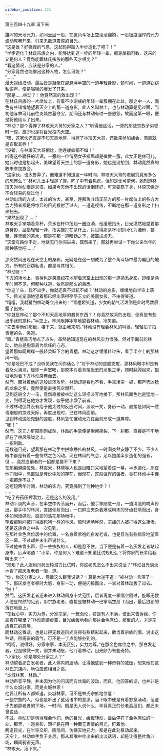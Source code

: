 ```yaml
---
sidebar_position: 321
---
```

 第三百四十九章 滚下来


雄浑的天地元力，如同云层一般，在这角斗场上空滚滚翻腾，一股极度强悍的元力波动席卷开来，引来无数道震惊的目光。  
“这是谁？好强悍的气息，这起码得踏入半步造化了吧？！”  
“半步造化？林氏宗族之内，能够达到这一步的年轻一辈，都是屈指可数，这来的又是何人？竟然能跟林氏宗族的那些天才相比？”  
“看这情况，应该是分家的人。”  
“分家竟然也能够出这种人物，怎么可能？”  
“……”  
漫天视线扫动，最后皆是凝聚在那悬浮半空的一道年轻身影，顿时间，一道道窃窃私语声，便是嗡嗡的爆发了开来。  
“那是……林动？！他竟然真的敢出现？”  
在林氏宗族的一片席位上，有着不少宗族的年轻一辈簇拥在此处，那之中一人，面色有些错愕地望着天空上的那一道身影，此人名叫林尘，也与林动算是见过面，当初他与林可儿前往炎城古墓夺宝，期间还与林动有过一些恩怨，故而这第一眼，便是将他给认了出来。  
“林动？那个得罪了林琅天大哥的分家之人？”听得他这话，一旁的那些宗族子弟顿时一惊，旋即也是将目光投向天空。  
“嘿，这家伙还真是不知天高地厚，得罪了林琅天大哥，还敢来参加族会，简直就是自取其辱！”  
“没错，与林琅天大哥相比，他连蝼蚁都不如！”  
听得这些骄狂的话语，一旁的一位俏丽女子柳眉却是微微一簇，此女正是林可儿，她此时也是抬起头，美眸望着天空上的那一道身影，她也是没想到，林动竟然真的敢来参加族会。  
“这家伙，也太鲁莽了，他难道不知道这一年时间，林琅天大哥的进展究竟有多么的恐怖么？”林可儿玉手轻握了握，眸子中有着焦虑，但却是无可奈何，她知道林琅天对林动很是忌恨，如果今天他不出现的话倒还好，可真要现了身，林琅天绝对不会轻易的绕过他！  
林动出场的方式，太过的浩大，甚至，连那角斗场正前方的那一片席位上的各方大势力强者都是将惊异的目光投射了过去，一道道视线，不断地在那一道身影之上扫来扫去。  
“果然出现了……”  
林琅天手掌端着茶杯，茶水在杯中荡起一圈涟漪，他缓缓抬头，目光漠然地望着那道身影，屈指轻轻一弹，指尖敲打在茶杯上，只见得那茶杯顷刻间化为湮粉，甚至，连里面的茶水，都是在那一道暗劲之下，被震成虚无。  
“天堂有路你不走，地狱无门你闯进来，既然来了，那就再尝试一下你父亲当年的那种感觉吧……”  
……  
那突然间出现在天空上的身影，无疑是在这一刻成为了整个角斗场中最为瞩目的地方，所有的窃窃私语，都是与其相关。  
“林动哥！”  
下方的场地上，青檀也是笑靥如花地望着天空上出现的那一道熟悉身影，即便是两年时间不见，但那种味道，依然是那么的熟悉。  
“你这丫头，我不出手，你就还真不抵抗不成？”林动的身影，缓缓地自半空上落下，目光宠溺地望着那已经出落得亭亭玉立的美丽女孩，不由得笑道。  
“嘻嘻，我就猜到林动哥会出来的！”青檀娇笑道，少女的朝气活泼倒是此时尽数展露了出来。  
“你就是林动？那个不知天高地厚的蠢货东西？！你竟然敢真的出现，倒真是有些出乎我的意料。”半空上，林风眼神冰寒地望着林动，冷笑道。  
“先去爹他们那里，接下来，就由我来吧。”林动没有理会林风的叫嚣，轻轻拍了拍青檀的头，笑道。  
“嗯。”青檀乖巧地点了点头，虽然她知道现在的林风实力很强，但对于面前的林动，她总是抱着最为信任的心态。  
望着那如同蝴蝶一般轻灵跃下台的青檀，林动这才缓缓转过头，看了半空上的那林风一眼。  
“你是哑巴不成？没听见我在问你话么？”对于林动的这般态度，那林风眼中却是有着怒火涌现，旋即一声怒喝，那原本对着青檀轰去的龙象之拳，顿时翻腾起来，狠狠地对着下方林动席卷而去。  
然而，面对着他的这般雄浑攻势，林动却是看也不看，手掌凌空一抓，那声势凶猛的龙象之拳，竟然便是直接凭空爆开。  
见到这般全力一击，竟然直接被林动这么轻描淡写地接下，那林风面色也是猛地一变，到得现在他方才发现，似乎他小觑了前者。  
不过林动倒并没有给予他太过的反应时间，淡淡一笑，身形一动，直接是如同一缕青烟般的掠过天际，再度出现时，已在林风面前。  
见到林动这般鬼魅的速度，林风急忙催动元力在面前形成一道屏障。  
“嘭！”  
然而，这元力屏障刚刚成型，林动的手掌便是瞬间撕裂，下一刹那，直接是牢牢地抓在了林风喉咙之上。  
一招制敌。  
无数道目光，望着那在林动手中拼命挣扎的林风，一时间突然安静了不少，不少人眼中都是有着一些愕然之色闪动，现在林风的气息，足以媲美半步造化的强者，但……竟然连前者的一招都是接不下来？  
在那偏僻席位处，林震天，林啸等人也是目瞪口呆地望着这一幕，半步造化，那在他们眼中，简直就是传说中般的存在，但现在，这般强悍的强者，竟在林动手中连一招都走不过？  
这短短两年时间，林动的实力，究竟强到了何种地步？！  
……  
“吃了丹药压榨潜力，还是这么的没用。”  
林动平淡的声音，在半空中传荡而开，而后，他手掌随意一扇，一道清脆的响声传出，那手中的林风，直接倒射而出，一口鲜血夹杂着爆成粉末的牙齿狂喷而出，身体如同炮弹般，狼狈的落在那场地中。  
望着那瞬间被打得跟死狗一样的林风，顿时满场哗然，宗族的人被打得这么凄惨，还是这族会之中头一次见到。  
在那片金色席位居中的位置，一名身着紫袍的白发老者，也是目光有些惊异地望着这一幕，不过却并未出声说什么。  
不过他未曾出声，但一些宗族的人，却是忍不住，当下便是有着一名灰发老者站起身来，厉声喝道：“小辈，你是何人？难道不知道比试规矩么？将你家的长辈给我叫出来！”  
“规矩？此人服用丹药压榨潜力比试时，你这老鬼怎么不出来说话？”林动目光淡淡地看了那灰发老者一眼，道。  
“你，你这分家之人，竟敢这么跟我说话？！真是大逆不道！”被林动一言滞了一下，那灰发老者顿时大怒，身形一动，便是闪掠而出，一掌对着林动轰了过去。  
“啪！”  
然而，这灰发老者还未进入林动周身十丈范围，后者再度一掌隔空扇过，旋即无数人便是愕然的见到，那宗族老者，直接是被林动一巴掌隔空扇飞而出，最后狼狈的落在地面上。  
“在我心中，实力为尊，分家宗家，一概而论，若是有人不满，便出来告诉我，你高贵在哪里？”林动脚踏虚空，目光缓缓地看向那片金色席位，那里的人，才是宗族真正的高层。  
而林动这番话，也是让得无数道目光变得有些精彩起来，敢当着宗族的面，说出这种话，所需要的霸气，可不是一丁点能够办到的。  
“呵呵，说得好，分家宗家，本无区别，实力为尊。”在那金色席位之中，那白发老者，也是微微一笑，倒并未动怒，他盯着林动，目光颇为有些奇特。  
“小家伙，你是哪处分家之人？”  
林动望着那白发老者，此人体内的波动，让得他感到一种奇特的威压，想来他在这林氏宗族内，地位应该相当之高。  
“炎城林家，林动。”  
林动声音平静，并未因为他的问话而有丝毫的波动，而且，他回答的话，也并非是什么炎城分家，而是炎城林家！  
他要让所有人都知道，炎城林家，可不是林氏宗族地位低！  
一些宗族的人，似也是听出了这话语中的意思，当下眼中便是有着怒意涌动，但鉴于先前那老者的下场，一时间，倒是无人说什么，毕竟真正的长老高层们，都还未曾说话……  
不过，林动却是懒得理会他们，他的目光，缓缓转动，最后停在了金色席位的一处，那里，一道身影，同样是在用一种面无表情的目光，盯着他。  
两道目光，在半空交织，隐隐间，仿佛天地元力，都是在此刻暴动起来。  
天空上，林动单手负于身后，那从其嘴中吐出来的淡淡话语，却是让得整片角斗场，瞬间鸦雀无声。  
“林琅天，滚下来。”  
  
  
